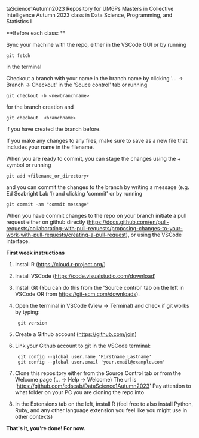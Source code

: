 taScience1Autumn2023
Repository for UM6Ps Masters in Collective Intelligence Autumn 2023 class in Data Science, Programming, and Statistics I

**Before each class: **

Sync your machine with the repo, either in the VSCode GUI or by running

    git fetch
    
in the terminal

Checkout a branch with your name in the branch name by clicking '... -> Branch -> Checkout' in the 'Souce control' tab or running

    git checkout -b <newbranchname>
    
for the branch creation and

    git checkout  <branchname>
    
if you have created the branch before.

If you make any changes to any files, make sure to save as a new file that includes your name in the filename.

When you are ready to commit, you can stage the changes using the + symbol or running

    git add <filename_or_directory>

and you can commit the changes to the branch by writing a message (e.g. Ed Seabright Lab 1) and clicking 'commit' or by running

    git commit -am "commit message"


When you have commit changes to the repo on your branch initiate a pull request either on github directly (https://docs.github.com/en/pull-requests/collaborating-with-pull-requests/proposing-changes-to-your-work-with-pull-requests/creating-a-pull-request), or using the VSCode interface.



**First week instructions** 

1. Install R (https://cloud.r-project.org/)
2. Install VSCode (https://code.visualstudio.com/download)
3. Install Git (You can do this from the 'Source control' tab on the left in VSCode OR from https://git-scm.com/downloads).
4. Open the terminal in VSCode (View -> Terminal) and check if git works by typing:

        git version

4. Create a Github account (https://github.com/join)
5. Link your Github account to git in the VSCode terminal:

        git config --global user.name 'Firstname Lastname'
        git config --global user.email 'your.email@example.com'

6. Clone this repository either from the Source Control tab or from the Welcome page (...  -> Help -> Welcome)
   The url is 'https://github.com/edseab/DataScience1Autumn2023'
   Pay attention to what folder on your PC you are cloning the repo into

7. In the Extensions tab on the left, install R
   (feel free to also install Python, Ruby, and any other language extension you feel like you might use in other contexts)


    
**That's it, you're done! For now.**
